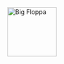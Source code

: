 <img align="center" src="https://github.com/abobus123123/main/mishk.gif" alt="Big Floppa" width=112px height=112px/>
